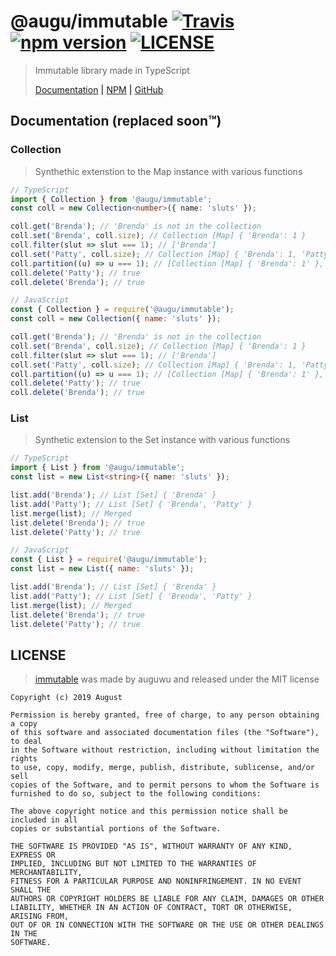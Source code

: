 # @augu/immutable [![Travis]()]() [![npm version](https://badge.fury.io/js/%40augu%2Fimmutable.svg)](https://badge.fury.io/js/%40augu%2Fimmutable) [![LICENSE](https://img.shields.io/github/stars/YamashiroBot/bot)](https://github.com/auguwu/immutable/blob/master/LICENSE)

> Immutable library made in TypeScript
>
> [Documentation](https://docs.augu.dev/immutable) **|** [NPM](https://npmjs.com/package/@augu/immutable) **|** [GitHub](https://github.com/auguwu/immutable)

## Documentation (replaced soon:tm:)
### Collection<T>
> Synthethic extenstion to the Map instance with various functions

```ts
// TypeScript
import { Collection } from '@augu/immutable';
const coll = new Collection<number>({ name: 'sluts' });

coll.get('Brenda'); // 'Brenda' is not in the collection
coll.set('Brenda', coll.size); // Collection [Map] { 'Brenda': 1 }
coll.filter(slut => slut === 1); // ['Brenda']
coll.set('Patty', coll.size); // Collection [Map] { 'Brenda': 1, 'Patty': 2 }
coll.partition((u) => u === 1); // [Collection [Map] { 'Brenda': 1' }, Collection [Map] { 'Patty': 2 } ]
coll.delete('Patty'); // true 
coll.delete('Brenda'); // true
```

```js
// JavaScript
const { Collection } = require('@augu/immutable');
const coll = new Collection({ name: 'sluts' });

coll.get('Brenda'); // 'Brenda' is not in the collection
coll.set('Brenda', coll.size); // Collection [Map] { 'Brenda': 1 }
coll.filter(slut => slut === 1); // ['Brenda']
coll.set('Patty', coll.size); // Collection [Map] { 'Brenda': 1, 'Patty': 2 }
coll.partition((u) => u === 1); // [Collection [Map] { 'Brenda': 1' }, Collection [Map] { 'Patty': 2 } ]
coll.delete('Patty'); // true 
coll.delete('Brenda'); // true
```

### List<T>
> Synthetic extension to the Set instance with various functions

```ts
// TypeScript
import { List } from '@augu/immutable';
const list = new List<string>({ name: 'sluts' });

list.add('Brenda'); // List [Set] { 'Brenda' }
list.add('Patty'); // List [Set] { 'Brenda', 'Patty' }
list.merge(list); // Merged
list.delete('Brenda'); // true
list.delete('Patty'); // true
```

```js
// JavaScript
const { List } = require('@augu/immutable');
const list = new List({ name: 'sluts' });

list.add('Brenda'); // List [Set] { 'Brenda' }
list.add('Patty'); // List [Set] { 'Brenda', 'Patty' }
list.merge(list); // Merged
list.delete('Brenda'); // true
list.delete('Patty'); // true
```

## LICENSE
> [immutable](https://github.com/auguwu/immutable) was made by auguwu and released under the MIT license

```
Copyright (c) 2019 August

Permission is hereby granted, free of charge, to any person obtaining a copy
of this software and associated documentation files (the "Software"), to deal
in the Software without restriction, including without limitation the rights
to use, copy, modify, merge, publish, distribute, sublicense, and/or sell
copies of the Software, and to permit persons to whom the Software is
furnished to do so, subject to the following conditions:

The above copyright notice and this permission notice shall be included in all
copies or substantial portions of the Software.

THE SOFTWARE IS PROVIDED "AS IS", WITHOUT WARRANTY OF ANY KIND, EXPRESS OR
IMPLIED, INCLUDING BUT NOT LIMITED TO THE WARRANTIES OF MERCHANTABILITY,
FITNESS FOR A PARTICULAR PURPOSE AND NONINFRINGEMENT. IN NO EVENT SHALL THE
AUTHORS OR COPYRIGHT HOLDERS BE LIABLE FOR ANY CLAIM, DAMAGES OR OTHER
LIABILITY, WHETHER IN AN ACTION OF CONTRACT, TORT OR OTHERWISE, ARISING FROM,
OUT OF OR IN CONNECTION WITH THE SOFTWARE OR THE USE OR OTHER DEALINGS IN THE
SOFTWARE.
```